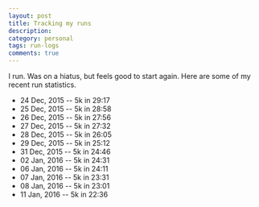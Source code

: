 ```yaml
---
layout: post
title: Tracking my runs
description: 
category: personal
tags: run-logs
comments: true
---
```


I run. Was on a hiatus, but feels good to start again. Here are some of my recent run statistics.

- 24 Dec, 2015 -- 5k in 29:17
- 25 Dec, 2015 -- 5k in 28:58
- 26 Dec, 2015 -- 5k in 27:56
- 27 Dec, 2015 -- 5k in 27:32
- 28 Dec, 2015 -- 5k in 26:05
- 29 Dec, 2015 -- 5k in 25:12
- 31 Dec, 2015 -- 5k in 24:46
- 02 Jan, 2016 -- 5k in 24:31
- 06 Jan, 2016 -- 5k in 24:11
- 07 Jan, 2016 -- 5k in 23:31
- 08 Jan, 2016 -- 5k in 23:01
- 11 Jan, 2016 -- 5k in 22:36
